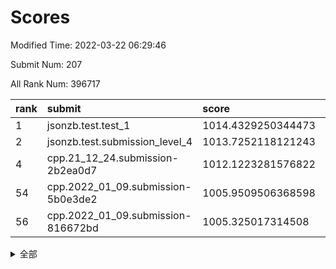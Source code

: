 # Scores

Modified Time: 2022-03-22 06:29:46

Submit Num: 207

All Rank Num: 396717

| rank |               submit               |       score        |       sigma        | pk_num |
| :--- | :--------------------------------- | :----------------- | :----------------- | :----- |
| 1    | jsonzb.test.test_1                 | 1014.4329250344473 | 0.840610934377424  | 7666   |
| 2    | jsonzb.test.submission_level_4     | 1013.7252118121243 | 0.8286806712858622 | 7667   |
| 4    | cpp.21_12_24.submission-2b2ea0d7   | 1012.1223281576822 | 0.8099334113156352 | 7661   |
| 54   | cpp.2022_01_09.submission-5b0e3de2 | 1005.9509506368598 | 0.729570779984551  | 7667   |
| 56   | cpp.2022_01_09.submission-816672bd | 1005.325017314508  | 0.7161253278815374 | 7669   |


<details>
<summary>全部</summary>

| rank |                 submit                 |       score        |       sigma        | pk_num |
| :--- | :------------------------------------- | :----------------- | :----------------- | :----- |
| 1    | jsonzb.test.test_1                     | 1014.4329250344473 | 0.840610934377424  | 7666   |
| 2    | jsonzb.test.submission_level_4         | 1013.7252118121243 | 0.8286806712858622 | 7667   |
| 3    | gobigger.level_3.submission_level_3_27 | 1012.3198625788723 | 0.7638197131805252 | 7663   |
| 4    | cpp.21_12_24.submission-2b2ea0d7       | 1012.1223281576822 | 0.8099334113156352 | 7661   |
| 5    | gobigger.level_3.submission_level_3_10 | 1011.9629239162822 | 0.7821485751886783 | 7664   |
| 6    | gobigger.level_3.submission_level_3_24 | 1011.5691365014306 | 0.7975614756005259 | 7671   |
| 7    | gobigger.level_3.submission_level_3_12 | 1011.4734626415949 | 0.7679808063289946 | 7662   |
| 8    | gobigger.level_3.submission_level_3_15 | 1011.289321937011  | 0.7788856819958018 | 7664   |
| 9    | gobigger.level_3.submission_level_3_7  | 1011.2724671935026 | 0.7681575613066868 | 7664   |
| 10   | gobigger.level_3.submission_level_3_8  | 1010.8940352734267 | 0.7789838747392117 | 7663   |
| 11   | gobigger.level_3.submission_level_3_48 | 1010.8809547022614 | 0.7765797315436569 | 7667   |
| 12   | gobigger.level_3.submission_level_3_44 | 1010.7910500434492 | 0.7599148670601709 | 7664   |
| 13   | gobigger.level_3.submission_level_3_26 | 1010.7553462415427 | 0.772136159281166  | 7670   |
| 14   | gobigger.level_3.submission_level_3_35 | 1010.7401322234412 | 0.7525587932337068 | 7669   |
| 15   | gobigger.level_3.submission_level_3_1  | 1010.5782437285472 | 0.765357866540998  | 7667   |
| 16   | gobigger.level_3.submission_level_3_42 | 1010.5349265915033 | 0.7631887552888887 | 7662   |
| 17   | gobigger.level_3.submission_level_3_39 | 1010.4953755980957 | 0.7690889654864995 | 7672   |
| 18   | gobigger.level_3.submission_level_3_21 | 1010.4393065851584 | 0.7669492842479568 | 7666   |
| 19   | gobigger.level_3.submission_level_3_18 | 1010.3996280066864 | 0.7564335141160461 | 7663   |
| 20   | gobigger.level_3.submission_level_3_37 | 1010.3921167221113 | 0.7559486838048597 | 7665   |
| 21   | gobigger.level_3.submission_level_3_40 | 1010.3328231866659 | 0.7601270321708764 | 7663   |
| 22   | gobigger.level_3.submission_level_3_9  | 1010.3008774788245 | 0.7832851111032118 | 7670   |
| 23   | gobigger.level_3.submission_level_3_14 | 1010.3005901388639 | 0.7627229356266105 | 7668   |
| 24   | gobigger.level_3.submission_level_3_36 | 1010.2405258042023 | 0.7469997089046951 | 7664   |
| 25   | gobigger.level_3.submission_level_3_31 | 1010.2128062038182 | 0.762272463213303  | 7664   |
| 26   | gobigger.level_3.submission_level_3_22 | 1010.1108564215684 | 0.7536294508861485 | 7670   |
| 27   | gobigger.level_3.submission_level_3_33 | 1010.0706683011794 | 0.7554983901580837 | 7671   |
| 28   | gobigger.level_3.submission_level_3_0  | 1010.0509972416054 | 0.740840117354322  | 7660   |
| 29   | gobigger.level_3.submission_level_3_30 | 1010.0241920825185 | 0.7676615749055449 | 7670   |
| 30   | gobigger.level_3.submission_level_3_19 | 1009.9864817729717 | 0.7556758453305302 | 7665   |
| 31   | gobigger.level_3.submission_level_3_16 | 1009.9340442349604 | 0.7518080763038482 | 7667   |
| 32   | gobigger.level_3.submission_level_3_43 | 1009.7883175216033 | 0.7739640958012303 | 7662   |
| 33   | gobigger.level_3.submission_level_3_23 | 1009.7514708809019 | 0.7564099787019934 | 7667   |
| 34   | gobigger.level_3.submission_level_3_13 | 1009.7489417492094 | 0.7591453154814354 | 7662   |
| 35   | gobigger.level_3.submission_level_3_47 | 1009.7384780185032 | 0.7418390375438525 | 7666   |
| 36   | gobigger.level_3.submission_level_3_2  | 1009.6514685754439 | 0.7490805967518714 | 7665   |
| 37   | gobigger.level_3.submission_level_3_49 | 1009.5264927281539 | 0.7399424340231879 | 7666   |
| 38   | gobigger.level_3.submission_level_3_3  | 1009.512282615492  | 0.7531890903706719 | 7672   |
| 39   | gobigger.level_3.submission_level_3_34 | 1009.4908846274708 | 0.7589256818528886 | 7668   |
| 40   | gobigger.level_3.submission_level_3_4  | 1009.4517660140616 | 0.7568178368216568 | 7663   |
| 41   | gobigger.level_3.submission_level_3_38 | 1009.3621848218538 | 0.7279837893454376 | 7667   |
| 42   | gobigger.level_3.submission_level_3_5  | 1009.2738779502178 | 0.7433201366300292 | 7668   |
| 43   | gobigger.level_3.submission_level_3_6  | 1009.1701469171755 | 0.7568466396969953 | 7670   |
| 44   | gobigger.level_3.submission_level_3_29 | 1009.0112098005177 | 0.7523119388676398 | 7663   |
| 45   | gobigger.level_3.submission_level_3_32 | 1008.9854015836595 | 0.7460403133284716 | 7663   |
| 46   | gobigger.level_3.submission_level_3_11 | 1008.9415955795201 | 0.7508194187569208 | 7664   |
| 47   | gobigger.level_3.submission_level_3_41 | 1008.8743112932127 | 0.755413821999784  | 7667   |
| 48   | gobigger.level_3.submission_level_3_25 | 1008.7610897497403 | 0.7296737258161379 | 7660   |
| 49   | gobigger.level_3.submission_level_3_45 | 1008.5757646859607 | 0.7537621770517244 | 7668   |
| 50   | gobigger.level_3.submission_level_3_20 | 1008.4570563140217 | 0.7397540151180726 | 7664   |
| 51   | gobigger.level_3.submission_level_3_17 | 1008.2159928122674 | 0.7836010111894912 | 7665   |
| 52   | gobigger.level_3.submission_level_3_28 | 1008.1579279982005 | 0.7484498231517123 | 7673   |
| 53   | gobigger.level_3.submission_level_3_46 | 1007.8736594972486 | 0.7232653465809129 | 7666   |
| 54   | cpp.2022_01_09.submission-5b0e3de2     | 1005.9509506368598 | 0.729570779984551  | 7667   |
| 55   | gobigger.level_1.submission_level_1_35 | 1005.4039411091173 | 0.7209890810116768 | 7667   |
| 56   | cpp.2022_01_09.submission-816672bd     | 1005.325017314508  | 0.7161253278815374 | 7669   |
| 57   | gobigger.level_1.submission_level_1_37 | 1004.8984003009904 | 0.7201538884329306 | 7666   |
| 58   | gobigger.level_1.submission_level_1_1  | 1004.8901029720926 | 0.7245290190392941 | 7664   |
| 59   | gobigger.level_1.submission_level_1_16 | 1004.7821541181968 | 0.7308181363367262 | 7672   |
| 60   | gobigger.level_1.submission_level_1_24 | 1004.4043870869832 | 0.7248648808771943 | 7666   |
| 61   | gobigger.level_1.submission_level_1_30 | 1004.3167043920814 | 0.7165685235557949 | 7664   |
| 62   | gobigger.level_1.submission_level_1_38 | 1004.2296267023316 | 0.7115848244294016 | 7672   |
| 63   | gobigger.level_1.submission_level_1_32 | 1004.1792812901361 | 0.7196127861619509 | 7665   |
| 64   | gobigger.level_1.submission_level_1_8  | 1004.1588940479894 | 0.7168831402889576 | 7664   |
| 65   | gobigger.level_1.submission_level_1_42 | 1004.0936452746593 | 0.7173302584845898 | 7662   |
| 66   | gobigger.level_1.submission_level_1_28 | 1004.0885126434384 | 0.7279913476641592 | 7666   |
| 67   | gobigger.level_1.submission_level_1_25 | 1004.0569800577198 | 0.732678564830264  | 7664   |
| 68   | gobigger.level_1.submission_level_1_22 | 1004.0123870108406 | 0.7171780224154483 | 7667   |
| 69   | gobigger.level_1.submission_level_1_44 | 1003.8455956128079 | 0.7116215238555602 | 7663   |
| 70   | gobigger.level_1.submission_level_1_34 | 1003.6613867219154 | 0.7299401470586717 | 7667   |
| 71   | gobigger.level_1.submission_level_1_49 | 1003.6193505546538 | 0.720590603948633  | 7661   |
| 72   | gobigger.level_1.submission_level_1_17 | 1003.5601531937057 | 0.7182205948275835 | 7667   |
| 73   | gobigger.level_1.submission_level_1_36 | 1003.5529853968723 | 0.7158507875769202 | 7668   |
| 74   | gobigger.level_1.submission_level_1_29 | 1003.5492742124972 | 0.7263826598874615 | 7671   |
| 75   | gobigger.level_1.submission_level_1_9  | 1003.433233250468  | 0.7156521988721766 | 7666   |
| 76   | gobigger.level_1.submission_level_1_23 | 1003.4181974354506 | 0.7257201321307039 | 7663   |
| 77   | gobigger.level_1.submission_level_1_4  | 1003.3480794334007 | 0.7159427328033441 | 7666   |
| 78   | gobigger.level_1.submission_level_1_45 | 1003.3462140199686 | 0.7067498751969948 | 7668   |
| 79   | gobigger.level_1.submission_level_1_15 | 1003.2665603851319 | 0.7137292202515473 | 7672   |
| 80   | gobigger.level_1.submission_level_1_6  | 1003.220394730279  | 0.704388334142366  | 7668   |
| 81   | gobigger.level_1.submission_level_1_18 | 1003.1717499415579 | 0.7236095729809412 | 7664   |
| 82   | gobigger.level_1.submission_level_1_43 | 1003.0972744666225 | 0.7140803060873983 | 7666   |
| 83   | gobigger.level_1.submission_level_1_7  | 1003.0972318573757 | 0.7188594314235065 | 7665   |
| 84   | gobigger.level_1.submission_level_1_11 | 1003.0261896050761 | 0.7222957605916174 | 7667   |
| 85   | gobigger.level_1.submission_level_1_26 | 1003.0220728991361 | 0.724100089922221  | 7665   |
| 86   | gobigger.level_1.submission_level_1_14 | 1003.0111871623947 | 0.7269330367016077 | 7672   |
| 87   | gobigger.level_1.submission_level_1_21 | 1002.97625066073   | 0.7259773782411205 | 7667   |
| 88   | gobigger.level_1.submission_level_1_46 | 1002.9217096498634 | 0.7191954149614511 | 7670   |
| 89   | gobigger.level_1.submission_level_1_5  | 1002.9161837437506 | 0.718862984951041  | 7670   |
| 90   | gobigger.level_1.submission_level_1_48 | 1002.8736510193526 | 0.7196716292349871 | 7663   |
| 91   | gobigger.level_1.submission_level_1_33 | 1002.8576951179248 | 0.7087368608043856 | 7667   |
| 92   | gobigger.level_1.submission_level_1_41 | 1002.8305210201319 | 0.7122377218411371 | 7659   |
| 93   | gobigger.level_1.submission_level_1_0  | 1002.8068991290594 | 0.7122626797598126 | 7668   |
| 94   | gobigger.level_1.submission_level_1_12 | 1002.715428642971  | 0.7217861747832099 | 7667   |
| 95   | gobigger.level_1.submission_level_1_27 | 1002.6270643850628 | 0.7221304598415792 | 7663   |
| 96   | gobigger.level_1.submission_level_1_40 | 1002.5261953838237 | 0.7097875370243566 | 7666   |
| 97   | gobigger.level_1.submission_level_1_3  | 1002.4575408382852 | 0.7141005986439303 | 7668   |
| 98   | gobigger.level_1.submission_level_1_13 | 1002.4198233490811 | 0.7146406816070775 | 7666   |
| 99   | gobigger.level_1.submission_level_1_31 | 1002.4176384703381 | 0.7135551858251621 | 7661   |
| 100  | gobigger.level_1.submission_level_1_10 | 1002.4029890377905 | 0.717889884638514  | 7671   |
| 101  | gobigger.level_1.submission_level_1_20 | 1002.3588104737042 | 0.7075783212507489 | 7668   |
| 102  | gobigger.level_1.submission_level_1_19 | 1002.1621474016125 | 0.7070308500596761 | 7661   |
| 103  | gobigger.level_1.submission_level_1_2  | 1001.7513171737647 | 0.7154464979975067 | 7659   |
| 104  | gobigger.level_1.submission_level_1_47 | 1001.7106379312073 | 0.7131081215842243 | 7667   |
| 105  | gobigger.level_1.submission_level_1_39 | 1001.5022286950452 | 0.7114903864085197 | 7666   |
| 106  | gobigger.random.submission_random_28   | 997.6182229347482  | 0.7112048058184789 | 7664   |
| 107  | gobigger.random.submission_random_4    | 997.2210601996318  | 0.7065605032485744 | 7667   |
| 108  | gobigger.random.submission_random_8    | 997.2047153273404  | 0.7067639124419225 | 7672   |
| 109  | gobigger.random.submission_random_47   | 997.1483243421187  | 0.6880862867062109 | 7668   |
| 110  | gobigger.random.submission_random_43   | 997.005712204714   | 0.7005677686713978 | 7665   |
| 111  | gobigger.random.submission_random_0    | 996.9115235093514  | 0.7018743462634904 | 7668   |
| 112  | gobigger.random.submission_random_10   | 996.8404824022879  | 0.7063726010336754 | 7667   |
| 113  | gobigger.random.submission_random_15   | 996.7941817277349  | 0.7140599434089414 | 7668   |
| 114  | gobigger.random.submission_random_39   | 996.7930924438937  | 0.7103455140101583 | 7666   |
| 115  | gobigger.random.submission_random_40   | 996.7840055544065  | 0.7172008827528945 | 7667   |
| 116  | gobigger.random.submission_random_24   | 996.720769479424   | 0.7086406983381163 | 7666   |
| 117  | gobigger.random.submission_random_6    | 996.61069645351    | 0.7051797538560383 | 7666   |
| 118  | gobigger.random.submission_random_31   | 996.5562468315018  | 0.7096581712750314 | 7665   |
| 119  | gobigger.random.submission_random_26   | 996.5098601034498  | 0.7092084304203057 | 7669   |
| 120  | gobigger.random.submission_random_23   | 996.4507226741646  | 0.6988532190993078 | 7661   |
| 121  | gobigger.random.submission_random_32   | 996.4230216911102  | 0.7090475519173823 | 7664   |
| 122  | gobigger.random.submission_random_34   | 996.3843651497102  | 0.6904358680324242 | 7660   |
| 123  | gobigger.random.submission_random_2    | 996.3135132095288  | 0.703127124540454  | 7664   |
| 124  | gobigger.random.submission_random_46   | 996.2952238149617  | 0.7072693315216224 | 7665   |
| 125  | gobigger.random.submission_random_45   | 996.0092816461613  | 0.7139147298803016 | 7660   |
| 126  | gobigger.random.submission_random_22   | 995.9623378969087  | 0.7146769249870234 | 7667   |
| 127  | gobigger.random.submission_random_7    | 995.8689667593851  | 0.7027855516008842 | 7663   |
| 128  | gobigger.random.submission_random_38   | 995.8510146321279  | 0.7167329062552001 | 7667   |
| 129  | gobigger.random.submission_random_13   | 995.8080076171367  | 0.7082960096899479 | 7666   |
| 130  | gobigger.random.submission_random_12   | 995.783849730279   | 0.7185004022785196 | 7666   |
| 131  | gobigger.random.submission_random_5    | 995.7476403638847  | 0.7173393571128592 | 7662   |
| 132  | gobigger.random.submission_random_49   | 995.7415712756163  | 0.7185159470519665 | 7668   |
| 133  | gobigger.random.submission_random_44   | 995.7372746529194  | 0.7052852287676837 | 7670   |
| 134  | gobigger.random.submission_random_35   | 995.7209516201549  | 0.7067654126446963 | 7668   |
| 135  | gobigger.random.submission_random_19   | 995.711733861541   | 0.7088472544871579 | 7662   |
| 136  | gobigger.random.submission_random_37   | 995.7106428252825  | 0.7071533351453673 | 7666   |
| 137  | gobigger.random.submission_random_27   | 995.6281645820485  | 0.7237987323818037 | 7669   |
| 138  | gobigger.random.submission_random_25   | 995.5883328652889  | 0.7092761301437863 | 7663   |
| 139  | gobigger.random.submission_random_14   | 995.5394551468394  | 0.7135119667489928 | 7665   |
| 140  | gobigger.random.submission_random_18   | 995.5297484210515  | 0.7235342781379145 | 7667   |
| 141  | gobigger.random.submission_random_36   | 995.4585048718101  | 0.6955395238117096 | 7670   |
| 142  | gobigger.random.submission_random_42   | 995.4558497681177  | 0.7054863774842278 | 7668   |
| 143  | gobigger.random.submission_random_11   | 995.4106123627831  | 0.7112373538583276 | 7666   |
| 144  | gobigger.random.submission_random_1    | 995.4019795171307  | 0.7170337257569537 | 7667   |
| 145  | gobigger.random.submission_random_30   | 995.3805104685911  | 0.7017108182248739 | 7666   |
| 146  | gobigger.random.submission_random_17   | 995.3606601617739  | 0.7045155304909957 | 7665   |
| 147  | gobigger.random.submission_random_29   | 995.3361872096795  | 0.7083003842858078 | 7662   |
| 148  | gobigger.random.submission_random_3    | 995.2886752489735  | 0.7153015843416054 | 7669   |
| 149  | gobigger.random.submission_random_21   | 995.2521565620606  | 0.7226923850703553 | 7664   |
| 150  | gobigger.random.submission_random_20   | 995.2379945646081  | 0.723214019140072  | 7668   |
| 151  | gobigger.random.submission_random_33   | 995.2054535703318  | 0.7274749540192867 | 7665   |
| 152  | gobigger.random.submission_random_16   | 995.1460792281446  | 0.7121660552681172 | 7662   |
| 153  | gobigger.random.submission_random_41   | 995.1193233627964  | 0.7191973225393906 | 7670   |
| 154  | gobigger.random.submission_random_9    | 994.9423875950996  | 0.7204178750449409 | 7664   |
| 155  | gobigger.level_2.submission_level_2_36 | 994.7338486372211  | 0.7271116822285917 | 7664   |
| 156  | gobigger.random.submission_random_48   | 994.4914874036584  | 0.7148699451039834 | 7668   |
| 157  | gobigger.level_2.submission_level_2_7  | 993.87733403927    | 0.7229136167534603 | 7666   |
| 158  | gobigger.level_2.submission_level_2_18 | 993.5937495595799  | 0.7300729111959282 | 7663   |
| 159  | gobigger.level_2.submission_level_2_10 | 993.2354351282985  | 0.754524712365599  | 7665   |
| 160  | gobigger.level_2.submission_level_2_47 | 993.2135820937671  | 0.7302731854954049 | 7669   |
| 161  | gobigger.level_2.submission_level_2_25 | 993.2088927048745  | 0.7572844102242886 | 7667   |
| 162  | gobigger.level_2.submission_level_2_48 | 993.0997829926441  | 0.7328655151648601 | 7668   |
| 163  | gobigger.level_2.submission_level_2_5  | 993.0991665153051  | 0.7474702044227497 | 7662   |
| 164  | gobigger.level_2.submission_level_2_40 | 993.0434461140763  | 0.7357327892212525 | 7666   |
| 165  | gobigger.level_2.submission_level_2_30 | 992.9414275917239  | 0.7458061689984266 | 7666   |
| 166  | gobigger.level_2.submission_level_2_15 | 992.9369567721919  | 0.7600100232561917 | 7669   |
| 167  | gobigger.level_2.submission_level_2_37 | 992.889226461984   | 0.7448556105580719 | 7669   |
| 168  | gobigger.level_2.submission_level_2_13 | 992.6658778765461  | 0.7509332109486044 | 7669   |
| 169  | gobigger.level_2.submission_level_2_43 | 992.5970159814946  | 0.7504408463741465 | 7671   |
| 170  | gobigger.level_2.submission_level_2_34 | 992.5161577533327  | 0.7532195682010471 | 7668   |
| 171  | gobigger.level_2.submission_level_2_6  | 992.4456768215684  | 0.7460250011191982 | 7669   |
| 172  | gobigger.level_2.submission_level_2_1  | 992.4253523665533  | 0.7371562720671833 | 7665   |
| 173  | gobigger.level_2.submission_level_2_3  | 992.4080903879081  | 0.7436287734260336 | 7669   |
| 174  | gobigger.level_2.submission_level_2_45 | 992.3755263642394  | 0.7413966334581312 | 7661   |
| 175  | gobigger.level_2.submission_level_2_8  | 992.354931706932   | 0.7492640086262236 | 7670   |
| 176  | gobigger.level_2.submission_level_2_2  | 992.201484122971   | 0.756031485068034  | 7665   |
| 177  | gobigger.level_2.submission_level_2_29 | 992.1886927938768  | 0.7515496756413939 | 7668   |
| 178  | gobigger.level_2.submission_level_2_14 | 992.1808167221917  | 0.7493498540856697 | 7666   |
| 179  | gobigger.level_2.submission_level_2_39 | 992.1625536554026  | 0.7390662070787974 | 7662   |
| 180  | gobigger.level_2.submission_level_2_35 | 992.1414238071277  | 0.7275020829718646 | 7667   |
| 181  | gobigger.level_2.submission_level_2_11 | 992.0760026520894  | 0.733456180037733  | 7666   |
| 182  | gobigger.level_2.submission_level_2_44 | 991.9253664293344  | 0.7682089264789378 | 7667   |
| 183  | gobigger.level_2.submission_level_2_26 | 991.8749394400785  | 0.7495613032490479 | 7667   |
| 184  | gobigger.level_2.submission_level_2_31 | 991.8707390907679  | 0.7299704707176495 | 7664   |
| 185  | gobigger.level_2.submission_level_2_12 | 991.7912465659094  | 0.7438553362033269 | 7665   |
| 186  | gobigger.level_2.submission_level_2_38 | 991.7665021380196  | 0.7399724314320701 | 7666   |
| 187  | gobigger.level_2.submission_level_2_42 | 991.6521482354574  | 0.7470643179247333 | 7672   |
| 188  | gobigger.level_2.submission_level_2_19 | 991.6371837322232  | 0.7784190593082644 | 7667   |
| 189  | gobigger.level_2.submission_level_2_4  | 991.6296602879381  | 0.7360076313951496 | 7667   |
| 190  | gobigger.level_2.submission_level_2_41 | 991.5314011983655  | 0.7325696002428012 | 7669   |
| 191  | gobigger.level_2.submission_level_2_20 | 991.4528758943852  | 0.7653260941763557 | 7666   |
| 192  | gobigger.level_2.submission_level_2_33 | 991.4165926036923  | 0.7455850645290878 | 7668   |
| 193  | gobigger.level_2.submission_level_2_32 | 991.3740969825323  | 0.7458590266140345 | 7665   |
| 194  | gobigger.level_2.submission_level_2_23 | 991.3332874731365  | 0.7439233928901933 | 7662   |
| 195  | gobigger.level_2.submission_level_2_27 | 991.274244044639   | 0.7503454051352564 | 7665   |
| 196  | gobigger.level_2.submission_level_2_21 | 991.221333446449   | 0.7450170664393349 | 7664   |
| 197  | gobigger.level_2.submission_level_2_9  | 991.1905745746382  | 0.7411025837125761 | 7667   |
| 198  | gobigger.level_2.submission_level_2_28 | 991.1383257767935  | 0.750497661109169  | 7666   |
| 199  | gobigger.level_2.submission_level_2_49 | 991.0693313438662  | 0.7590271430560138 | 7665   |
| 200  | gobigger.level_2.submission_level_2_22 | 990.9221551752908  | 0.7662896626248248 | 7661   |
| 201  | gobigger.level_2.submission_level_2_16 | 990.8870768452707  | 0.7630054088036357 | 7666   |
| 202  | gobigger.level_2.submission_level_2_0  | 990.7977222694796  | 0.7471554047899617 | 7666   |
| 203  | gobigger.level_2.submission_level_2_17 | 990.7109044415042  | 0.7833768524137599 | 7668   |
| 204  | gobigger.level_2.submission_level_2_46 | 990.3655658894572  | 0.757318336548169  | 7663   |
| 205  | gobigger.level_2.submission_level_2_24 | 989.5732483187307  | 0.7683014312932415 | 7664   |
| 206  | gobigger.none.submission_none_0        | 976.9609804418873  | 1.4385455232606978 | 7663   |
| 207  | gobigger.none.submission_none_1        | 975.7133436356485  | 1.5950282314365347 | 7671   |

</details>